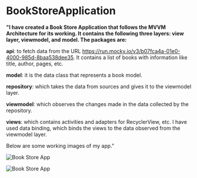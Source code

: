 # BookStoreApplication

**"I have created a Book Store Application that follows the MVVM Architecture for its working. It contains the following three layers: view layer, viewmodel, and model. The packages are:**

**api**: to fetch data from the URL https://run.mocky.io/v3/b07fca4a-01e0-4000-985d-8baa538dee35. It contains a list of books with information like title, author, pages, etc.

**model**: it is the data class that represents a book model.

**repository**: which takes the data from sources and gives it to the viewmodel layer.

**viewmodel**: which observes the changes made in the data collected by the repository.

**views**: which contains activities and adapters for RecyclerView, etc. I have used data binding, which binds the views to the data observed from the viewmodel layer.

Below are some working images of my app."

![Book Store App](https://user-images.githubusercontent.com/109408860/222959164-9acb684f-9329-481a-8b1f-04284f4ff6ca.jpg)




![Book Store App](https://user-images.githubusercontent.com/109408860/222959172-e3f24e2e-0bb7-4af7-aa7f-9d46733d5269.jpg)




